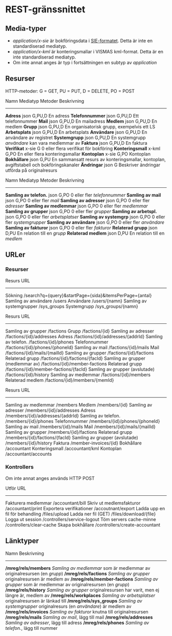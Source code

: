 
REST-gränssnittet
=================

## Media-typer

* _application/x-sie_ är bokföringsdata i [SIE-formatet](http://www.sie.se).
  Detta är inte en standardiserad mediatyp.
* _application/x-kml_ är konteringsmallar i VISMAS kml-format. Detta är en inte
  standardiserad mediatyp.
* Om inte annat anges är typ i fortsättningen en subtyp av _application_


## Resurser

HTTP-metoder: G = GET, PU = PUT, D = DELETE, PO = POST

Namn                     Mediatyp Metoder Beskrivning
------------------------ -------- ------- ----------------------------
**Adress**               json     G,PU,D  En adress
**Telefonnummer**        json     G,PU,D  Ett telefonnummer
**Mail**                 json     G,PU,D  En mailadress
**Medlem**               json     G,PU,D  En medlem
**Grupp**                json     G,PU,D  En organisatorisk grupp,
                                          exempelvis ett LS
**Arbetsplats**          json     G,PU,D  En arbetsplats
**Användare**            json     G,PU,D  En användare av registret
**Systemgrupp**          json     G,PU,D  En systemgrupp *användare*
                                          kan vara medlemmar av
**Faktura**              json     G,PU,D  En faktura
**Verifikat**            x-sie    G       0 eller flera verifikat för
                                          bokföring
**Konteringsmall**       x-kml    G,PO    En eller flera konteringsmallar
**Kontoplan**            x-sie    G,PO    Kontoplan
**Bokhållare**           json     G,PU    En sammansatt resurs av
                                          konteringsmallar, kontoplan,
                                          avgiftstabell och
                                          bokföringskanaler
**Ändringar**            json     G       Beskriver ändringar
                                          utförda på originalresurs 

Namn                     Mediatyp Metoder Beskrivning
------------------------ -------- ------- ----------------------------
**Samling av telefon.**  json     G,PO    0 eller fler *telefonnummer*
**Samling av mail**      json     G,PO    0 eller fler *mail*
**Samling av adresser**  json     G,PO    0 eller fler *adresser*
**Samling av medlemmar** json     G,PO    0 eller fler *medlemmar*
**Samling av grupper**   json     G,PO    0 eller fler *grupper*
**Samling av arbetspl.** json     G,PO    0 eller fler *arbetsplatser*
**Samling av systemgrp** json     G,PO    0 eller fler *systemgrupper*
**Samling av användare** json     G,PO    0 eller fler *användare*
**Samling av fakturor**  json     G,PO    0 eller fler *fakturor*
**Relaterad grupp**      json     D,PU    En relation till en *grupp*
**Relaterad medlem**     json     D,PU    En relation till en *medlem*

## URLer

### Resurser

Resurs                                  URL
--------------------------------------  ----------------------------------------
Sökning                                 /search?q={query}&startPage={sida}&itemsPerPage={antal}
Samling av användare                    /users
Användare                               /users/{namn}
Samling av systemgrupper                /sys_groups
Systemgrupp                             /sys_groups/{namn}

Resurs                                  URL
--------------------------------------  ----------------------------------------
Samling av grupper                      /factions
Grupp                                   /factions/{id}
Samling av adresser                     /factions/{id}/addresses
Adress                                  /factions/{id}/addresses/{addrId}
Samling av telefon.                     /factions/{id}/phones
Telefonnummer                           /factions/{id}/phones/{phoneId}
Samling av mail                         /factions/{id}/mails
Mail                                    /factions/{id}/mails/{mailId}
Samling av grupper                      /factions/{id}/factions
Relaterad grupp                         /factions/{id}/factions/{facId}
Samling av grupper (medlemmar av)       /factions/{id}/member-factions
Relaterad grupp                         /factions/{id}/member-factions/{facId}
Samling av grupper (avslutade)          /factions/{id}/history
Samling av medlemmar                    /factions/{id}/members
Relaterad medlem                        /factions/{id}/members/{memId}

Resurs                                  URL
--------------------------------------  ----------------------------------------
Samling av medlemmar                    /members
Medlem                                  /members/{id}
Samling av adresser                     /members/{id}/addresses
Adress                                  /members/{id}/addresses/{addrId}
Samling av telefon.                     /members/{id}/phones
Telefonnummer                           /members/{id}/phones/{phoneId}
Samling av mail                         /members/{id}/mails
Mail                                    /members/{id}/mails/{mailId}
Samling av grupper                      /members/{id}/factions
Relaterad grupp                         /members/{id}/factions/{facId}
Samling av grupper (avslutade)          /members/{id}/history
Faktura                                 /member-invoices/{id}
Bokhållare                              /accountant
Konteringsmall                          /accountant/kml
Kontoplan                               /accountant/accounts



### Kontrollers

Om inte annat anges används HTTP POST

Utför                                   URL
--------------------------------------  ----------------------------------------
Fakturera medlemmar                     /accountant/bill
Skriv ut medlemsfakturor                /accountant/print
Exportera verifikationer                /accoutnant/export
Ladda upp en fil för behandling         /files/upload
Ladda ner fil (GET)                     /files/download/{file}
Logga ut session                        /controllers/service-logout
Töm servers cache-minne                 /controllers/clear-cache
Skapa bokhållare                        /controllers/create-accountant


## Länktyper

Namn                            Beskrivning
------------------------------  ------------------------------------------------
**/mreg/rels/members**          *Samling av medlemmar* som är medlemmar av
                                originalresursen (en *grupp*)
**/mreg/rels/factions**         *Samling av grupper* originalresursen
                                är medlem av
**/mreg/rels/member-factions**  *Samling av grupper* som är medlemmar av
                                originalresursen (en *grupp*)
**/mreg/rels/history**          *Samling av grupper* originalresursen
                                har varit, men ej längre är, medlem av
**/mreg/rels/workplaces**       *Samling av arbetsplatser*
                                originalresursen är länkad till
**/mreg/rels/sys_groups**       *Samling av systemgrupper* originalresurs
                                (en *användare*) är medlem av
**/mreg/rels/invoices**         *Samling av fakturor* knutna till
                                originalresursen
**/mreg/rels/mails**            *Samling av mail*, lägg till mail
**/mreg/rels/addresses**        *Samling av adresser*, lägg till adress
**/mreg/rels/phones**           *Samling av telefon.*, lägg till nummer

